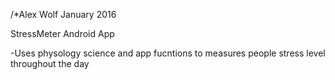 /*Alex Wolf January 2016

StressMeter Android App

-Uses physology science and app fucntions to measures people stress level throughout the day

